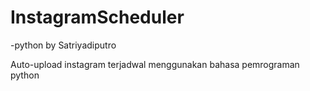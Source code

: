# InstagramScheduler
-python
by Satriyadiputro

Auto-upload instagram terjadwal menggunakan bahasa pemrograman python

